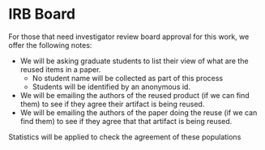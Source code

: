 # IRB Board

For those that  need investigator review board approval for this work, we offer the following notes:

- We will be asking graduate students to list their view of what are the reused items in a paper.
  - No student name will be collected as part of this process
  - Students will be identified by an anonymous id.
- We will be emailing the authors of the reused product (if we can find them) to see if they agree their artifact is being reused.
- We will be emailing the authors of the paper doing the reuse
  (if we can find them) to see if they agree that that artifact is being reused.

Statistics will be applied to check the agreement of these populations

